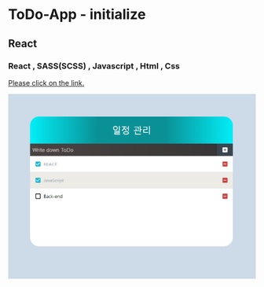 # ToDo-App - initialize

## React

### React , SASS(SCSS) , Javascript , Html , Css 

[Please click on the link.](https://wondonghwi.github.io/ToDo-App)

<img src="capture.PNG">

